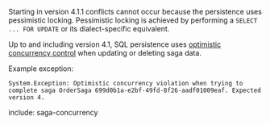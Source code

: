 Starting in version 4.1.1 conflicts cannot occur because the persistence uses pessimistic locking. Pessimistic locking is achieved by performing a `SELECT ... FOR UPDATE` or its dialect-specific equivalent.

Up to and including version 4.1, SQL persistence uses [optimistic concurrency control](https://en.wikipedia.org/wiki/Optimistic_concurrency_control) when updating or deleting saga data.

Example exception:

```
System.Exception: Optimistic concurrency violation when trying to complete saga OrderSaga 699d0b1a-e2bf-49fd-8f26-aadf01009eaf. Expected version 4.
```

include: saga-concurrency
